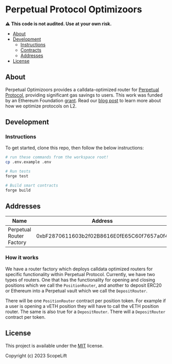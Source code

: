# Perpetual Protocol Optimizoors

⚠️ **This code is not audited. Use at your own risk.**

- [About](#about)
- [Development](#development)
  - [Instructions](#instructions)
  - [Contracts](docs/src/SUMMARY.md)
  - [Addresses](#addresses)
- [License](#license)


## About

Perpetual Optimizoors provides a calldata-optimized router for [Perpetual Protocol](https://perp.com/),
providing significant gas savings to users. This work was funded by an Ethereum Foundation
[grant](https://blog.ethereum.org/2023/02/14/layer-2-grants-roundup). Read our [blog post](https://www.scopelift.co/blog/calldata-optimizooooors) to learn more about how we optimize protocols on L2.

## Development

### Instructions

To get started, clone this repo, then follow the below instructions:

```sh
# run these commands from the workspace root!
cp .env.example .env

# Run tests
forge test

# Build smart contracts
forge build
```

## Addresses

| Name   |    Address      |
|----------|:-------------:|
| Perpetual Router Factory |  0xbF2870611603b2f02B8616E0fE65C60f7657a0f4|

### How it works

We have a router factory which deploys calldata optimized routers for specific functionality within
Perpetual Protocol. Currently, we have two types of routers. One that has the functionality for opening and closing
positions which we call the `PositionRouter`, and another to deposit ERC20 or Ethereum into a Perpetual vault which
we call the `DepositRouter`.

There will be one `PositionRouter` contract per position token. For example if a user is opening a vETH
position they will have to call the vETH position router. The same is also true for a `DepositRouter`. There
will a `DepositRouter` contract per token.

## License

This project is available under the [MIT](LICENSE.txt) license.

Copyright (c) 2023 ScopeLift
